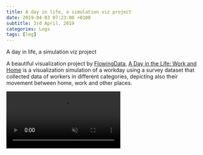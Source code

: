 ```yaml
---
title: A day in life, a simulation viz project
date: 2019-04-03 07:23:00 +0100
subtitle: 3rd April, 2019
categories: Logs
tags: [log]
---
```


A day in life, a simulation viz project

A beautiful visualization project by [FlowingData](https://flowingdata.com), [A Day in the Life: Work and Home](https://flowingdata.com/2017/05/17/american-workday/) is a visualization simulation of a workday using a survey dataset that collected data of workers in different categories, depicting also their movement between home, work and other places.

<video autoplay muted loop src="/assets/log/n984_1507940147251-drlcss.mp4"></video>